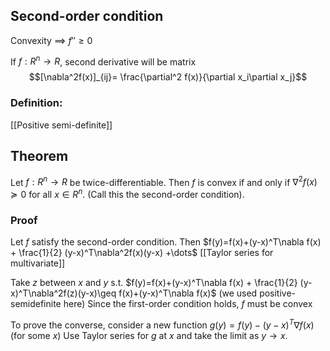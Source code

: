 ## Second-order condition

Convexity $\implies$ $f''\geq 0$

If $f:R^n\rightarrow R$, second derivative will be matrix
$$[\nabla^2f(x)]_{ij}= \frac{\partial^2 f(x)}{\partial x_i\partial x_j}$$
### Definition:
[[Positive semi-definite]]

## Theorem
Let $f:R^n\rightarrow R$ be twice-differentiable. Then $f$ is convex if and only if $\nabla^2f(x)\succeq 0$ for all $x\in R^n$. (Call this the second-order condition).

### Proof
Let $f$ satisfy the second-order condition.
Then $f(y)=f(x)+(y-x)^T\nabla f(x) + \frac{1}{2} (y-x)^T\nabla^2f(x)(y-x) +\dots$
[[Taylor series for multivariate]]

Take $z$ between $x$ and $y$ s.t.
$f(y)=f(x)+(y-x)^T\nabla f(x) + \frac{1}{2} (y-x)^T\nabla^2f(z)(y-x)\geq f(x)+(y-x)^T\nabla f(x)$ 
(we used positive-semidefinite here)
Since the first-order condition holds, $f$ must be convex

To prove the converse, consider a new function
$g(y)=f(y)-(y-x)^T\nabla f(x)$ (for some $x$)
Use Taylor series for $g$ at $x$ and take the limit as $y\rightarrow x$.